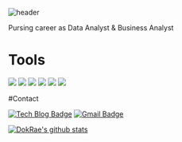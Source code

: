 ![header](https://capsule-render.vercel.app/api?type=Waving&color=gradient&height=200&section=header&text=Welcome%20&fontSize=90)





Pursing career as Data Analyst & Business Analyst

# Tools 

<img src="https://img.shields.io/badge/Python-3776AB?style=flat-square&logo=Python&logoColor=white"/>  <img src="https://img.shields.io/badge/pandas-150458?style=flat-square&logo=pandas&logoColor=white"/>  <img src="https://img.shields.io/badge/Colab-F9AB00?style=flat-square&logo=Google-Colab&logoColor=white"/> <img src="https://img.shields.io/badge/Jupyter-F37626?style=flat-square&logo=Jupyter&logoColor=white"/> <img src="https://img.shields.io/badge/R Studio-276DC3?style=flat-square&logo=R&logoColor=white"/>  <img src="https://img.shields.io/badge/MySQL-4479A1?style=flat-square&logo=MySQL&logoColor=white"/> 


#Contact

[![Tech Blog Badge](http://img.shields.io/badge/-Tech%20blog-black?style=flat-square&logo=github&link=https://kyle5221.github.io/)](https://kyle5221.github.io/) [![Gmail Badge](https://img.shields.io/badge/Gmail-d14836?style=flat-square&logo=Gmail&logoColor=white&link=mailto:kyle5221@gmail.com)](mailto:kyle5221@gmail.com)



[![DokRae's github stats](https://github-readme-stats.vercel.app/api?username=kyle5221)](https://github.com/anuraghazra/github-readme-stats)
